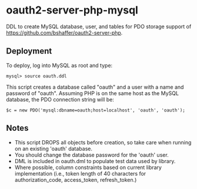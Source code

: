 oauth2-server-php-mysql
=======================
DDL to create MySQL database, user, and tables for PDO storage
support of https://github.com/bshaffer/oauth2-server-php.

Deployment
----------
To deploy, log into MySQL as root and type:

	mysql> source oauth.ddl

This script creates a database called "oauth" and a user with a name
and password of "oauth". Assuming PHP is on the same host as the MySQL 
database, the PDO connection string will be:

	$c = new PDO('mysql:dbname=oauth;host=localhost', 'oauth', 'oauth');

Notes
-----
* This script DROPS all objects before creation, so take care when
running on an existing 'oauth' database. 
* You should change the database password for the 'oauth' user.
* DML is included in oauth.dml to populate test data used by library.
* Where possible, column constraints based on current library
implementation (i.e., token length of 40 characters for authorization_code, 
access_token, refresh_token.)
